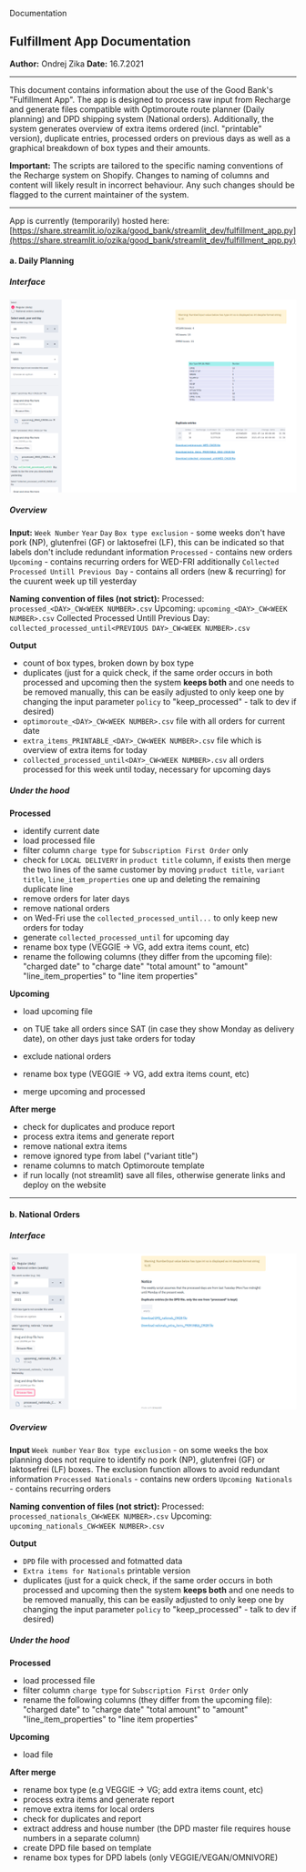 Documentation

## Fulfillment App Documentation

**Author:** Ondrej Zika
**Date:** 16.7.2021


---

This document contains information about the use of the Good Bank's "Fulfillment App". The app is designed to process raw input from Recharge and generate files compatible with Optimoroute route planner (Daily planning) and DPD shipping system (National orders).
Additionally, the system generates overview of extra items ordered (incl. "printable" version), duplicate entries, processed orders on previous days as well as a graphical breakdown of box types and their amounts.

**Important:** The scripts are tailored to the specific naming conventions of the Recharge system on Shopify. Changes to naming of columns and content will likely result in incorrect behaviour. Any such changes should be flagged to the current maintainer of the system.

---

App is currently (temporarily) hosted here: [https://share.streamlit.io/ozika/good_bank/streamlit_dev/fulfillment_app.py](https://share.streamlit.io/ozika/good_bank/streamlit_dev/fulfillment_app.py)


#### a. Daily Planning

##### Interface


![Screenshot from 2021-07-16 14-15-45.png](img/im1.png)



##### Overview

**Input:**
`Week Number`
`Year`
`Day`
`Box type exclusion` - some weeks don't have pork (NP), glutenfrei (GF) or laktosefrei (LF), this can be indicated so that labels don't include redundant information
`Processed` - contains new orders
`Upcoming` - contains recurring orders
for WED-FRI additionally `Collected Processed Untill Previous Day` - contains all orders (new & recurring) for the cuurent week up till yesterday

**Naming convention of files (not strict):**
Processed: `processed_<DAY>_CW<WEEK NUMBER>.csv`
Upcoming: `upcoming_<DAY>_CW<WEEK NUMBER>.csv`
Collected Processed Untill Previous Day: `collected_processed_until<PREVIOUS DAY>_CW<WEEK NUMBER>.csv`

**Output**
- count of box types, broken down by box type
- duplicates (just for a quick check, if the same order occurs in both processed and upcoming then the system **keeps both** and one needs to be removed manually, this can be easily adjusted to only keep one by changing the input parameter `policy` to "keep_processed" - talk to dev if desired)
- `optimoroute_<DAY>_CW<WEEK NUMBER>.csv` file with all orders for current date
- `extra_items_PRINTABLE_<DAY>_CW<WEEK NUMBER>.csv` file which is overview of extra items for today
- `collected_processed_until<DAY>_CW<WEEK NUMBER>.csv` all orders processed for this week until today, necessary for upcoming days

##### Under the hood
**Processed**
- identify current date
- load processed file
- filter column `charge type` for `Subscription First Order` only
- check for `LOCAL DELIVERY` in `product title` column, if exists then merge the two lines of the same customer by moving `product title`, `variant title`, `line_item_properties` one up and deleting the remaining duplicate line
- remove orders for later days
- remove national orders
- on Wed-Fri use the `collected_processed_until...` to only keep new orders for today
- generate `collected_processed_until` for upcoming day
- rename box type (VEGGIE -> VG, add extra items count, etc)
- rename the following columns (they differ from the upcoming file):
"charged date" to "charge date"
"total amount" to "amount"
"line_item_properties" to "line item properties"

**Upcoming**
- load upcoming file
- on TUE take all orders since SAT (in case they show Monday as delivery date), on other days just take orders for today
- exclude national orders
- rename box type (VEGGIE -> VG, add extra items count, etc)

- merge upcoming and processed

**After merge**
- check for duplicates and produce report
- process extra items and generate report
- remove national extra items
- remove ignored type from label ("variant title")
- rename columns to match Optimoroute template
- if run locally (not streamlit) save all files, otherwise generate links and deploy on the website

---

#### b. National Orders


##### Interface
![Screenshot from 2021-07-16 14-12-51.png](img/im2.png)



##### Overview
**Input**
`Week number`
`Year`
`Box type exclusion` - on some weeks the box planning does not require to identify no pork (NP), glutenfrei (GF) or laktosefrei (LF) boxes. The exclusion function allows to avoid redundant information
`Processed Nationals` - contains new orders
`Upcoming Nationals` - contains recurring orders

**Naming convention of files (not strict):**
Processed: `processed_nationals_CW<WEEK NUMBER>.csv`
Upcoming: `upcoming_nationals_CW<WEEK NUMBER>.csv`

**Output**
- `DPD` file with processed and fotmatted data
- `Extra items for Nationals` printable version
- duplicates (just for a quick check, if the same order occurs in both processed and upcoming then the system **keeps both** and one needs to be removed manually, this can be easily adjusted to only keep one by changing the input parameter `policy` to "keep_processed" - talk to dev if desired)

##### Under the hood
**Processed**
- load processed file
- filter column `charge type` for `Subscription First Order` only
- rename the following columns (they differ from the upcoming file):
"charged date" to "charge date"
"total amount" to "amount"
"line_item_properties" to "line item properties"

**Upcoming**
- load file

**After merge**
- rename box type (e.g VEGGIE -> VG; add extra items count, etc)
- process extra items and generate report
- remove extra items for local orders
- check for duplicates and report
- extract address and house number (the DPD master file requires house numbers in a separate column)
- create DPD file based on template
- rename box types for DPD labels (only VEGGIE/VEGAN/OMNIVORE)
